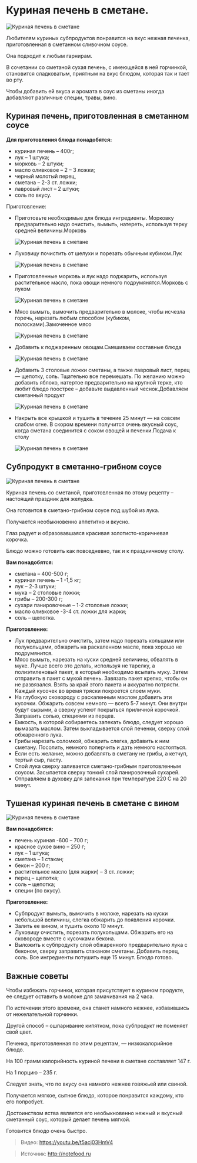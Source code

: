# Куриная печень в сметане.
![Куриная печень в сметане](/images/Kulinar/Second/kyrinaya-pechen-v-smetane_1.jpg 'Куриная печень в сметане')

Любителям куриных субпродуктов понравится на вкус нежная печенка, приготовленная в сметанном сливочном соусе.

Она подходит к любым гарнирам.

В сочетании со сметаной сухая печень, с имеющейся в ней горчинкой, становится сладковатым, приятным на вкус блюдом, которая так и тает во рту.

Чтобы добавить ей вкуса и аромата в соус из сметаны иногда добавляют различные специи, травы, вино.

## Куриная печень, приготовленная в сметанном соусе
**Для приготовления блюда понадобятся:**

- куриная печень – 400г;
- лук – 1 штука;
- морковь – 2 штуки;
- масло оливковое – 2 – 3 ложки;
- черный молотый перец,
- сметана – 2-3 ст. ложки;
- лавровый лист – 2 штуки;
- соль по вкусу.

Приготовление:

- Приготовьте необходимые для блюда ингредиенты. Морковку предварительно надо очистить, вымыть, натереть, используя терку средней величины.Морковь

	![Куриная печень в сметане](/images/Kulinar/Second/kyrinaya-pechen-v-smetane_2.jpg 'Куриная печень в сметане')

- Луковицу почистить от шелухи и порезать обычным кубиком.Лук

	![Куриная печень в сметане](/images/Kulinar/Second/kyrinaya-pechen-v-smetane_3.jpg 'Куриная печень в сметане')

- Приготовленные морковь и лук надо поджарить, используя растительное масло, пока овощи немного подрумянятся.Морковь с луком

	![Куриная печень в сметане](/images/Kulinar/Second/kyrinaya-pechen-v-smetane_4.jpg 'Куриная печень в сметане')

- Мясо вымыть, вымочить предварительно в молоке, чтобы исчезла горечь, нарезать любым способом (кубиком, полосками).Замоченное мясо

	![Куриная печень в сметане](/images/Kulinar/Second/kyrinaya-pechen-v-smetane_5.jpg 'Куриная печень в сметане')

- Добавить к поджаренным овощам.Смешиваем составные блюда

	![Куриная печень в сметане](/images/Kulinar/Second/kyrinaya-pechen-v-smetane_6.jpg 'Куриная печень в сметане')

- Добавить 3 столовые ложки сметаны, а также лавровый лист, перец — щепотку, соль. Тщательно все перемешать. По желанию можно добавить яблоко, натертое предварительно на крупной терке, кто любит блюдо поострее – добавьте выдавленный чеснок.Добавляем сметанный продукт

	![Куриная печень в сметане](/images/Kulinar/Second/kyrinaya-pechen-v-smetane_7.jpg 'Куриная печень в сметане')

- Накрыть все крышкой и тушить в течение 25 минут — на совсем слабом огне. В скором времени получится очень вкусный соус, когда сметана соединится с соком овощей и печенки.Подача к столу

	![Куриная печень в сметане](/images/Kulinar/Second/kyrinaya-pechen-v-smetane_8.jpg 'Куриная печень в сметане')

## Субпродукт в сметанно-грибном соусе

![Куриная печень в сметане](/images/Kulinar/Second/kyrinaya-pechen-v-smetane_9.jpg 'Куриная печень в сметане')


Куриная печень со сметаной, приготовленная по этому рецепту – настоящий праздник для желудка.

Она готовится в сметано-грибном соусе под шубой из лука.

Получается необыкновенно аппетитно и вкусно.

Глаз радует и образовавшаяся красивая золотисто-коричневая корочка.

Блюдо можно готовить как повседневно, так и к праздничному столу.

**Вам понадобятся:**

- сметана – 400-500 г;
- куриная печень – 1 -1,5 кг;
- лук – 2-3 штуки;
- мука – 2 столовые ложки;
- грибы – 200-300 г;
- сухари панировочные – 1-2 столовые ложки;
- масло оливковое  -3-4 ст. ложки для жарки;
- соль – щепотка.

**Приготовление:**

- Лук предварительно очистить, затем надо порезать кольцами или полукольцами, обжарить на раскаленном масле, пока хорошо не подрумянится.
- Мясо вымыть, нарезать на куски средней величины, обвалять в муке. Лучше всего это делать, используя не тарелку, а полиэтиленовый пакет, в который необходимо всыпать муку. Затем отправить в пакет с мукой печень. Завязать пакет крепко, чтобы он не развязался. Взять за край этого пакета и аккуратно потрясти. Каждый кусочек во время тряски покроется слоем муки.
- На глубокую сковороду с раскаленным маслом добавить эти кусочки. Обжарить совсем немного — всего 5-7 минут. Они внутри будут сырыми, а сверху успеют покрыться приличной корочкой. Заправить солью, специями из перцев.
- Емкость, в которой собираетесь запекать блюдо, следует хорошо вымазать маслом. Затем выкладывается слой печенки, сверху слой обжаренного лука.
- Грибы нарезать соломкой, обжарить слегка, добавить к ним сметану. Посолить, немного поперчить и дать немного настояться.
- Если есть желание, можно добавлять в сметану не грибы, а кетчуп, тертый сыр, пасту.
- Слой лука сверху заливается сметано-грибным приготовленным соусом. Засыпается сверху тонкий слой панировочный сухарей.
- Отправляем в духовку для запекания при температуре 220 С на 20 минут.

## Тушеная куриная печень в сметане с вином

![Куриная печень в сметане](/images/Kulinar/Second/kyrinaya-pechen-v-smetane_10.jpg 'Куриная печень в сметане')

**Вам понадобятся:**

- печень куриная -600 – 700 г;
- красное сухое вино – 250 г;
- лук – 1 штука;
- сметана – 1 стакан;
- бекон – 200 г;
- растительное масло (для жарки) – 3 ст. ложки;
- перец – щепотка;
- соль – щепотка;
- специи (по вкусу).

**Приготовление:**

- Субпродукт вымыть, вымочить в молоке, нарезать на куски небольшой величины, слегка обжарить до появления корочки.
- Залить ее вином, и тушить около 10 минут.
- Луковицу очистить, порезать полукольцами. Обжарить его на сковороде вместе с кусочками бекона.
- Выложить к субпродукту слой обжаренного предварительно лука с беконом, сверху заправить стаканом сметаны. Добавить перец, соль. Все ингредиенты потушить еще 15 минут. Блюдо готово.

## Важные советы

Чтобы избежать горчинки, которая присутствует в курином продукте, ее следует оставить в молоке для замачивания на 2 часа.

По истечении этого времени, она станет намного нежнее, избавившись от нежелательной горчинки.

Другой способ – ошпаривание кипятком, пока субпродукт не поменяет свой цвет.

Печенка, приготовленная по этим рецептам, — низкокалорийное блюдо.

На 100 грамм калорийность куриной печени в сметане составляет 147 г.

На 1 порцию – 235 г.

Следует знать, что по вкусу она намного нежнее говяжьей или свиной.

Получается мягкое, сытное блюдо, которое понравится каждому, кто его попробует.

Достоинством яства является его необыкновенно нежный и вкусный сметанный соус, который делает печень мягкой.

Готовится блюдо очень быстро.

> Видео: https://youtu.be/t5acj03HmV4

> Источник: http://notefood.ru
